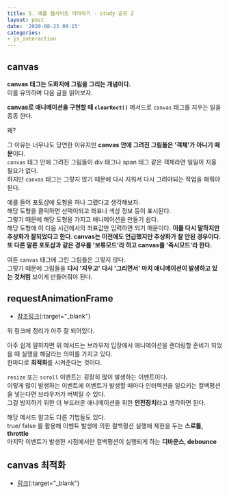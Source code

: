 ```yaml
---
title: 5. 애플 웹사이트 따라하기 - study 공유 2
layout: post
date: '2020-08-23 09:15'
categories:
- js_interaction
---
```


## canvas

**canvas 태그는 도화지에 그림을 그리는 개념이다.**  
이를 유의하며 다음 글을 읽어보자.

**canvas로 애니메이션을 구현할 때 `clearRect()`** 메서드로 `canvas` 태그를 지우는 일을 종종 한다.

왜?

그 이유는 너무나도 당연한 이유지만 **canvas 안에 그려진 그림들은 '객체'가 아니기 때문**이다.  
`canvas` 태그 안에 그려진 그림들이 div 태그나 span 태그 같은 객체라면 일일이 지울 필요가 없다.  
하지만 `canvas` 태그는 그렇지 않기 때문에 다시 지워서 다시 그려야되는 작업을 해줘야된다.

예를 들어 포토샵에 도형을 하나 그렸다고 생각해보자.  
해당 도형을 클릭하면 선택이되고 좌표나 색상 정보 등이 표시된다.  
그렇기 때문에 해당 도형을 가지고 애니메이션을 만들기 쉽다.  
해당 도형에 이 다음 시간에서의 좌표값만 입력하면 되기 때문이다.
**이를 다시 말하지만 추상화가 잘되었다고 한다. canvas는 이전에도 언급했지만 추상화가 잘 안된 경우이다.**  
**또 다른 말론 포토샵과 같은 경우를 '보류모드'라 하고 canvas를 '즉시모드'라 한다.**

여튼 `canvas` 태그에 그린 그림들은 그렇지 않다.  
그렇기 때문에 그림들을 **다시 '지우고' 다시 '그리면서' 마치 애니메이션이 발생하고 있는 것처럼** 보이게 만들어줘야 된다.

## requestAnimationFrame

* [참조링크](https://blog.eunsatio.io/develop/JavaScript-window.requestAnimationFrame-%ED%8A%9C%ED%86%A0%EB%A6%AC%EC%96%BC){:target="_blank"}

위 링크에 정리가 아주 잘 되어있다.  

아주 쉽게 말하자면 위 메서드는 브라우저 입장에서 애니메이션을 랜더링할 준비가 되었을 때 실행을 해달라는 의미를 가지고 있다.  
한마디로 **최적화**를 시켜준다는 것이다. 

`resize` 또는 `scroll` 이벤트는 굉장히 많이 발생하는 이벤트이다.  
이렇게 많이 발생하는 이벤트에 이벤트가 발생할 때마다 인터렉션을 일으키는 컬백펑션을 넣는다면 브라우저가 버벅일 수 있다.  
그걸 방지하기 위한 더 부드러운 애니메이션을 위한 **안전장치**라고 생각하면 된다.  

해당 메서드 말고도 다른 기법들도 있다.  
true/ false 를 활용해 이벤트 발생에 의한 컬백펑션 실행에 제한을 두는 **스로틀, throttle**  
마지막 이벤트가 발생한 시점에서만 컬백펑션이 실행되게 하는 **디바운스, debounce**

## canvas 최적화

* [링크](https://developer.mozilla.org/ko/docs/Web/HTML/Canvas/Tutorial/Optimizing_canvas){:target="_blank"}